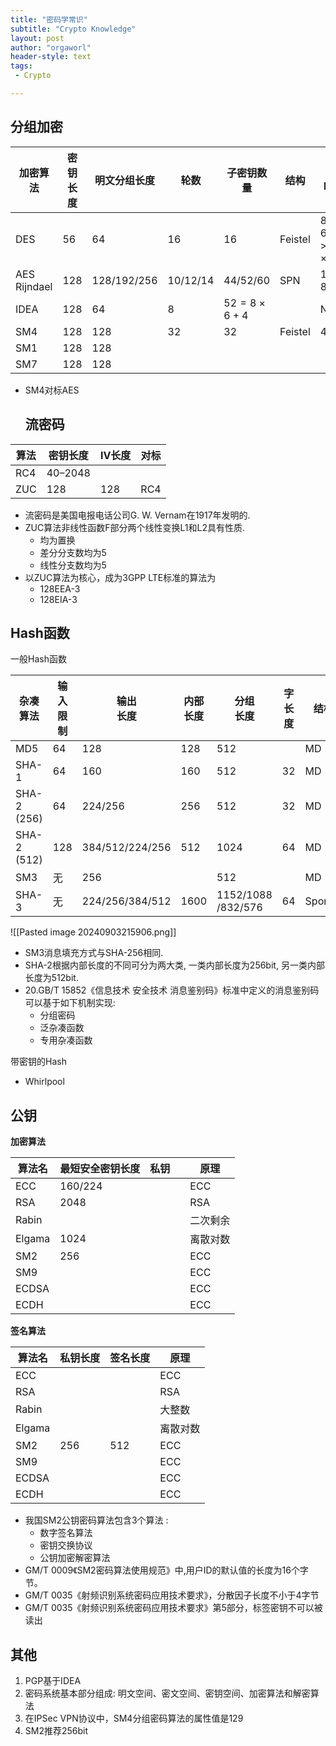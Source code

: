 ```yaml
---
title: "密码学常识"
subtitle: "Crypto Knowledge"
layout: post
author: "orgaworl"
header-style: text
tags:
 - Crypto

---
```


## 分组加密

| 加密算法            | 密钥长度 | 明文分组长度      | 轮数       | 子密钥数量                                | 结构      | S-Box                  |
| --------------- | ---- | ----------- | -------- | ------------------------------------ | ------- | ---------------------- |
| DES             | 56   | 64          | 16       | 16                                   | Feistel | $8\times 6=>8\times 4$ |
| AES<br>Rijndael | 128  | 128/192/256 | 10/12/14 | 44/52/60 | SPN     | $16\times 8bit$        |
| IDEA            | 128  | 64          | 8        | $52=8\times6+4$                      |         | Null                   |
| SM4             | 128  | 128         | 32       | 32                                   | Feistel | 48bit                  |
| SM1             | 128  | 128         |          |                                      |         |                        |
| SM7             | 128  | 128         |          |                                      |         |                        |

- SM4对标AES
  
  ## 流密码

| 算法  | 密钥长度    | IV长度 | 对标  |
| --- | ------- | ---- | --- |
| RC4 | 40–2048 |      |     |
| ZUC | 128     | 128  | RC4 |

- 流密码是美国电报电话公司G. W. Vernam在1917年发明的.
- ZUC算法非线性函数F部分两个线性变换L1和L2具有性质.
  - 均为置换
  - 差分分支数均为5
  - 线性分支数均为5
- 以ZUC算法为核心，成为3GPP LTE标准的算法为
  - 128EEA-3
  - 128EIA-3

## Hash函数

一般Hash函数

| 杂凑<br>算法       | 输入<br>限制 | 输出<br>长度        | 内部<br>长度 | 分组<br>长度              | 字<br>长度 | 结构     | 轮数  |
| -------------- | -------- | --------------- | -------- | --------------------- | ------- | ------ | --- |
| MD5            | 64       | 128             | 128      | 512                   |         | MD     |     |
| SHA-1          | 64       | 160             | 160      | 512                   | 32      | MD     |     |
| SHA-2<br>(256) | 64       | 224/256         | 256      | 512                   | 32      | MD     |     |
| SHA-2<br>(512) | 128      | 384/512/224/256 | 512      | 1024                  | 64      | MD     |     |
| SM3            | 无        | 256             |          | 512                   |         | MD     | 64  |
| SHA-3          | 无        | 224/256/384/512 | 1600     | 1152/1088<br>/832/576 | 64      | Sponge |     |

![[Pasted image 20240903215906.png]]

- SM3消息填充方式与SHA-256相同.
- SHA-2根据内部长度的不同可分为两大类, 一类内部长度为256bit, 另一类内部长度为512bit.
- 20.GB/T 15852《信息技术 安全技术 消息鉴别码》标准中定义的消息鉴别码可以基于如下机制实现:
  - 分组密码
  - 泛杂凑函数
  - 专用杂凑函数

带密钥的Hash

- Whirlpool

## 公钥

**加密算法**

| 算法名    | 最短安全密钥长度 | 私钥  |     | 原理   |
| ------ | -------- | --- | --- | ---- |
| ECC    | 160/224  |     |     | ECC  |
| RSA    | 2048     |     |     | RSA  |
| Rabin  |          |     |     | 二次剩余 |
| Elgama | 1024     |     |     | 离散对数 |
| SM2    | 256      |     |     | ECC  |
| SM9    |          |     |     | ECC  |
| ECDSA  |          |     |     | ECC  |
| ECDH   |          |     |     | ECC  |

**签名算法**

| 算法名    | 私钥长度 | 签名长度 | 原理   |
| ------ | ---- | ---- | ---- |
| ECC    |      |      | ECC  |
| RSA    |      |      | RSA  |
| Rabin  |      |      | 大整数  |
| Elgama |      |      | 离散对数 |
| SM2    | 256  | 512  | ECC  |
| SM9    |      |      | ECC  |
| ECDSA  |      |      | ECC  |
| ECDH   |      |      | ECC  |

- 我国SM2公钥密码算法包含3个算法 :
  - 数字签名算法
  - 密钥交换协议
  - 公钥加密解密算法
- GM/T 0009《SM2密码算法使用规范》中,用户ID的默认值的长度为16个字节。
- GM/T 0035《射频识别系统密码应用技术要求》，分散因子长度不小于4字节
- GM/T 0035《射频识别系统密码应用技术要求》第5部分，标签密钥不可以被读出

## 其他

1. PGP基于IDEA
2. 密码系统基本部分组成: 明文空间、密文空间、密钥空间、加密算法和解密算法
3. 在IPSec VPN协议中，SM4分组密码算法的属性值是129
4. SM2推荐256bit


